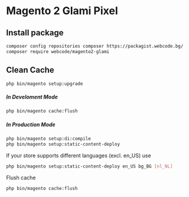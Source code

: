 # Magento 2 Glami Pixel

## Install package
``` bash
composer config repositories composer https://packagist.webcode.bg/
composer require webcode/magento2-glami
```

## Clean Cache
``` bash
php bin/magento setup:upgrade
````

##### In Develoment Mode
``` bash
php bin/magento cache:flush
```

##### In Production Mode
``` bash
php bin/magento setup:di:compile
php bin/magento setup:static-content-deploy
```
If your store supports different languages (excl. en_US) use
```` bash
php bin/magento setup:static-content-deploy en_US bg_BG [nl_NL]
```` 

Flush cache
```` bash
php bin/magento cache:flush
````